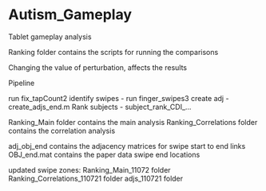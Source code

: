 # Autism_Gameplay
Tablet gameplay analysis

Ranking folder contains the scripts for running the comparisons

Changing the value of perturbation, affects the results

Pipeline

run fix_tapCount2
identify swipes - run finger_swipes3
create adj - create_adjs_end.m
Rank subjects - subject_rank_CDI_...

Ranking_Main folder contains the main analysis
Ranking_Correlations folder contains the correlation analysis

adj_obj_end contains the adjacency matrices for swipe start to end links
OBJ_end.mat contains the paper data swipe end locations

updated swipe zones:
Ranking_Main_11072 folder
Ranking_Correlations_110721 folder
adjs_110721 folder
